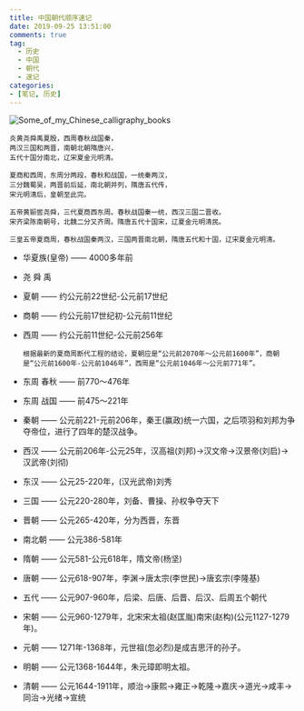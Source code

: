 ```yaml
---
title: 中国朝代顺序速记
date: 2019-09-25 13:51:00
comments: true
tag: 
  - 历史
  - 中国
  - 朝代
  - 速记
categories:
- [笔记, 历史]
---
```


![Some_of_my_Chinese_calligraphy_books](http://oss.xknife.net/Some_of_my_Chinese_calligraphy_books.jpg)

```
炎黄尧舜禹夏殷，西周春秋战国秦，
两汉三国和两晋，南朝北朝隋唐兴，
五代十国分南北，辽宋夏金元明清。
```

```
夏商和西周，东周分两段，春秋和战国，一统秦两汉，
三分魏蜀吴，两晋前后延，南北朝并列，隋唐五代传，
宋元明清后，皇朝至此完。
```

```
五帝黄颛喾尧舜，三代夏商西东周。春秋战国秦一统，西汉三国二晋收。
宋齐梁陈南朝号，北魏二分又齐周。隋唐五代十国宋，辽夏金元明清民。
```

```
三皇五帝夏商周，春秋战国秦两汉，三国两晋南北朝，隋唐五代和十国，辽宋夏金元明清。
```

- 华夏族(皇帝) —— 4000多年前

- 尧 舜 禹

- 夏朝 —— 约公元前22世纪-公元前17世纪

- 商朝 —— 约公元前17世纪初-公元前11世纪

- 西周 —— 约公元前11世纪-公元前256年

  ```
  根据最新的夏商周断代工程的结论，夏朝应是“公元前2070年～公元前1600年”，商朝是“公元前1600年-公元前1046年”，西周是“公元前1046年～公元前771年”。
  ```

- 东周 春秋 —— 前770～476年

- 东周 战国 —— 前475～221年

- 秦朝 —— 公元前221-元前206年，秦王(赢政)统一六国，之后项羽和刘邦为争夺帝位，进行了四年的楚汉战争。

- 西汉 —— 公元前206年-公元25年，汉高祖(刘邦)->汉文帝->汉景帝(刘启)->汉武帝(刘彻)

- 东汉 —— 公元25-220年，(汉光武帝)刘秀

- 三国 —— 公元220-280年，刘备、曹操、孙权争夺天下

- 晋朝 —— 公元265-420年，分为西晋，东晋

- 南北朝 —— 公元386-581年

- 隋朝 —— 公元581-公元618年，隋文帝(杨坚)

- 唐朝 —— 公元618-907年，李渊->唐太宗(李世民)->唐玄宗(李隆基)

- 五代 —— 公元907-960年，后梁、后唐、后晋、后汉、后周五个朝代

- 宋朝 —— 公元960-1279年，北宋宋太祖(赵匡胤)南宋(赵构)(公元1127-1279年)。

- 元朝 —— 1271年-1368年，元世祖(忽必烈)是成吉思汗的孙子。

- 明朝 —— 公元1368-1644年，朱元璋即明太祖。

- 清朝 —— 公元1644-1911年，顺治->康熙->雍正->乾隆->嘉庆->道光->咸丰->同治->光绪->宣统